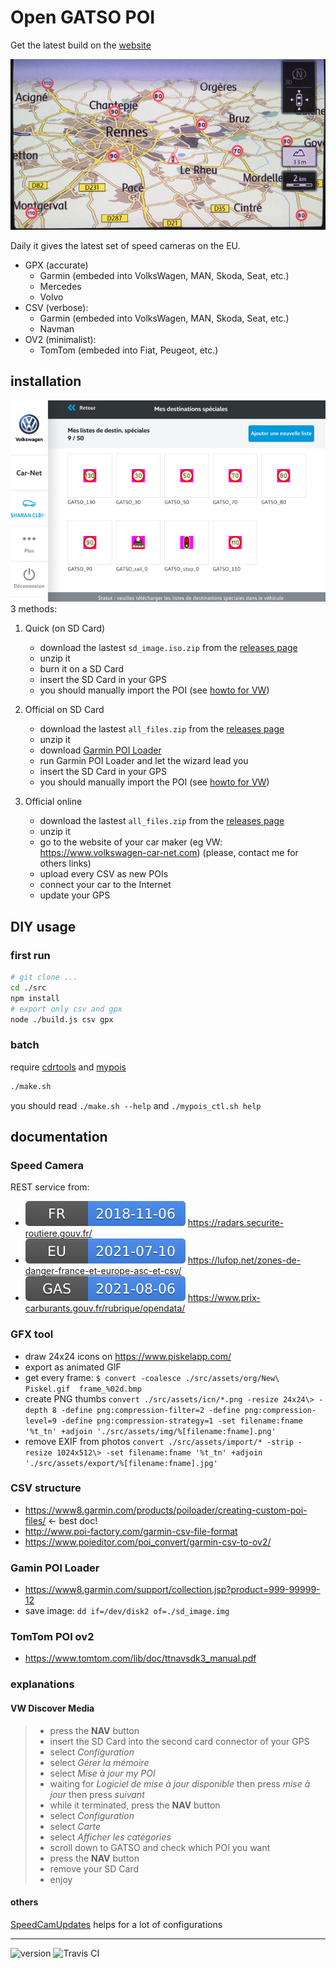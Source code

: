 # Open GATSO POI

Get the latest build on the [website](https://1e1.github.io/Open-GATSO-POI/)

![preview](./src/assets/img/cover.png)

Daily it gives the latest set of speed cameras on the EU.

* GPX (accurate)
    - Garmin (embeded into VolksWagen, MAN, Skoda, Seat, etc.)
    - Mercedes
    - Volvo
* CSV (verbose): 
    - Garmin (embeded into VolksWagen, MAN, Skoda, Seat, etc.)
    - Navman
* OV2 (minimalist):
    - TomTom (embeded into Fiat, Peugeot, etc.)


## installation

![VW website](./src/assets/img/carnet.png)
3 methods:

1. Quick (on SD Card)
    - download the lastest `sd_image.iso.zip` from the [releases page](https://github.com/1e1/Garmin-Open-GATSO/releases)
    - unzip it
    - burn it on a SD Card
    - insert the SD Card in your GPS
    - you should manually import the POI (see [howto for VW](#explanations)) 

2. Official on SD Card
    - download the lastest `all_files.zip` from the [releases page](https://github.com/1e1/Garmin-Open-GATSO/releases)
    - unzip it
    - download [Garmin POI Loader](https://www8.garmin.com/support/collection.jsp?product=999-99999-12)
    - run Garmin POI Loader and let the wizard lead you
    - insert the SD Card in your GPS
    - you should manually import the POI (see [howto for VW](#explanations)) 

3. Official online
    - download the lastest `all_files.zip` from the [releases page](https://github.com/1e1/Garmin-Open-GATSO/releases)
    - unzip it
    - go to the website of your car maker (eg VW: https://www.volkswagen-car-net.com) (please, contact me for others links)
    - upload every CSV as new POIs
    - connect your car to the Internet
    - update your GPS


## DIY usage

### first run

```bash
# git clone ...
cd ./src
npm install
# export only csv and gpx
node ./build.js csv gpx
```

### batch 

require [cdrtools](http://cdrtools.sourceforge.net/private/cdrecord.html) and [mypois](https://github.com/jimmyH/mypois)

```bash
./make.sh
```

you should read `./make.sh --help` and `./mypois_ctl.sh help`


## documentation

### Speed Camera
REST service from:
* ![version GATSO FR](https://raw.githubusercontent.com/1e1/Open-GATSO-POI/gh-pages/cnx/gatso-FR.svg?sanitize=true) https://radars.securite-routiere.gouv.fr/ 
* ![version GATSO EU](https://raw.githubusercontent.com/1e1/Open-GATSO-POI/gh-pages/cnx/gatso-EU.svg?sanitize=true) https://lufop.net/zones-de-danger-france-et-europe-asc-et-csv/
* ![version FUEL FR](https://raw.githubusercontent.com/1e1/Open-GATSO-POI/gh-pages/cnx/fuel-FR.svg?sanitize=true) https://www.prix-carburants.gouv.fr/rubrique/opendata/

### GFX tool
* draw 24x24 icons on https://www.piskelapp.com/
* export as animated GIF 
* get every frame: `$ convert -coalesce ./src/assets/org/New\ Piskel.gif  frame_%02d.bmp`
* create PNG thumbs `convert ./src/assets/icn/*.png -resize 24x24\> -depth 8 -define png:compression-filter=2 -define png:compression-level=9 -define png:compression-strategy=1 -set filename:fname '%t_tn' +adjoin './src/assets/img/%[filename:fname].png'`
* remove EXIF from photos `convert ./src/assets/import/* -strip -resize 1024x512\> -set filename:fname '%t_tn' +adjoin './src/assets/export/%[filename:fname].jpg'`

### CSV structure
* https://www8.garmin.com/products/poiloader/creating-custom-poi-files/ <- best doc! 
* http://www.poi-factory.com/garmin-csv-file-format
* https://www.poieditor.com/poi_convert/garmin-csv-to-ov2/

### Gamin POI Loader
* https://www8.garmin.com/support/collection.jsp?product=999-99999-12
* save image: `dd if=/dev/disk2 of=./sd_image.img`

### TomTom POI ov2
* https://www.tomtom.com/lib/doc/ttnavsdk3_manual.pdf

### explanations

#### VW Discover Media

> - press the **NAV** button
> - insert the SD Card into the second card connector of your GPS
> - select *Configuration*
> - select *Gérer la mémoire*
> - select *Mise à jour my POI*
> - waiting for *Logiciel de mise à jour disponible* then press *mise à jour* then press *suivant*
> - while it terminated, press the **NAV** button
> - select *Configuration*
> - select *Carte*
> - select *Afficher les catégories*
> - scroll down to GATSO and check which POI you want
> - press the **NAV** button
> - remove your SD Card
> - enjoy

#### others

[SpeedCamUpdates](http://www.speedcamupdates.fr) helps for a lot of configurations

---

![version](https://raw.githubusercontent.com/1e1/Open-GATSO-POI/gh-pages/version.svg?sanitize=true)
![Travis CI](https://api.travis-ci.org/1e1/Open-GATSO-POI.svg?branch=master)